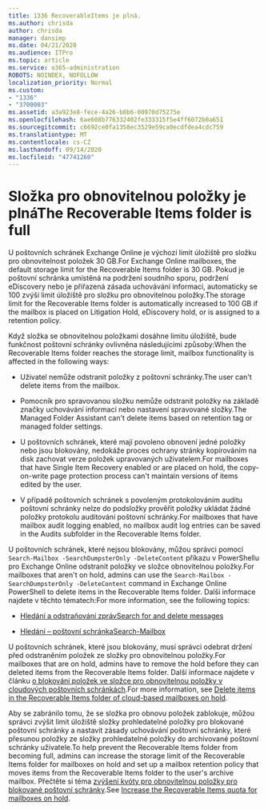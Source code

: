 ```yaml
---
title: 1336 RecoverableItems je plná.
ms.author: chrisda
author: chrisda
manager: dansimp
ms.date: 04/21/2020
ms.audience: ITPro
ms.topic: article
ms.service: o365-administration
ROBOTS: NOINDEX, NOFOLLOW
localization_priority: Normal
ms.custom:
- "1336"
- "3700003"
ms.assetid: a3a923e8-fece-4a26-b8b6-00970d75275e
ms.openlocfilehash: 6ae608b776332402fe333315f5e4ff6072b0a651
ms.sourcegitcommit: c6692ce0fa1358ec3529e59ca0ecdfdea4cdc759
ms.translationtype: MT
ms.contentlocale: cs-CZ
ms.lasthandoff: 09/14/2020
ms.locfileid: "47741260"
---
```

# <a name="the-recoverable-items-folder-is-full"></a><span data-ttu-id="d7e1a-102">Složka pro obnovitelnou položky je plná</span><span class="sxs-lookup"><span data-stu-id="d7e1a-102">The Recoverable Items folder is full</span></span>

<span data-ttu-id="d7e1a-103">U poštovních schránek Exchange Online je výchozí limit úložiště pro složku pro obnovitelnost položek 30 GB.</span><span class="sxs-lookup"><span data-stu-id="d7e1a-103">For Exchange Online mailboxes, the default storage limit for the Recoverable Items folder is 30 GB.</span></span> <span data-ttu-id="d7e1a-104">Pokud je poštovní schránka umístěná na podržení soudního sporu, podržení eDiscovery nebo je přiřazená zásada uchovávání informací, automaticky se 100 zvýší limit úložiště pro složku pro obnovitelnou položky.</span><span class="sxs-lookup"><span data-stu-id="d7e1a-104">The storage limit for the Recoverable Items folder is automatically increased to 100 GB if the mailbox is placed on Litigation Hold, eDiscovery hold, or is assigned to a retention policy.</span></span>

<span data-ttu-id="d7e1a-105">Když složka se obnovitelnou položkami dosáhne limitu úložiště, bude funkčnost poštovní schránky ovlivněna následujícími způsoby:</span><span class="sxs-lookup"><span data-stu-id="d7e1a-105">When the Recoverable Items folder reaches the storage limit, mailbox functionality is affected in the following ways:</span></span>

- <span data-ttu-id="d7e1a-106">Uživatel nemůže odstranit položky z poštovní schránky.</span><span class="sxs-lookup"><span data-stu-id="d7e1a-106">The user can't delete items from the mailbox.</span></span>

- <span data-ttu-id="d7e1a-107">Pomocník pro spravovanou složku nemůže odstranit položky na základě značky uchovávání informací nebo nastavení spravované složky.</span><span class="sxs-lookup"><span data-stu-id="d7e1a-107">The Managed Folder Assistant can't delete items based on retention tag or managed folder settings.</span></span>

- <span data-ttu-id="d7e1a-108">U poštovních schránek, které mají povoleno obnovení jedné položky nebo jsou blokovány, nedokáže proces ochrany stránky kopírováním na disk zachovat verze položek upravovaných uživatelem.</span><span class="sxs-lookup"><span data-stu-id="d7e1a-108">For mailboxes that have Single Item Recovery enabled or are placed on hold, the copy-on-write page protection process can't maintain versions of items edited by the user.</span></span>

- <span data-ttu-id="d7e1a-109">V případě poštovních schránek s povoleným protokolováním auditu poštovní schránky nelze do podsložky prověřit položky ukládat žádné položky protokolu auditování poštovní schránky.</span><span class="sxs-lookup"><span data-stu-id="d7e1a-109">For mailboxes that have mailbox audit logging enabled, no mailbox audit log entries can be saved in the Audits subfolder in the Recoverable Items folder.</span></span>

<span data-ttu-id="d7e1a-110">U poštovních schránek, které nejsou blokovány, můžou správci pomocí `Search-Mailbox -SearchDumpsterOnly -DeleteContent` příkazu v PowerShellu pro Exchange Online odstranit položky ve složce obnovitelnou položky.</span><span class="sxs-lookup"><span data-stu-id="d7e1a-110">For mailboxes that aren't on hold, admins can use the `Search-Mailbox -SearchDumpsterOnly -DeleteContent` command in Exchange Online PowerShell to delete items in the Recoverable Items folder.</span></span> <span data-ttu-id="d7e1a-111">Další informace najdete v těchto tématech:</span><span class="sxs-lookup"><span data-stu-id="d7e1a-111">For more information, see the following topics:</span></span>

- [<span data-ttu-id="d7e1a-112">Hledání a odstraňování zpráv</span><span class="sxs-lookup"><span data-stu-id="d7e1a-112">Search for and delete messages</span></span>](https://docs.microsoft.com/microsoft-365/compliance/search-for-and-delete-messagesadmin-help)

- [<span data-ttu-id="d7e1a-113">Hledání – poštovní schránka</span><span class="sxs-lookup"><span data-stu-id="d7e1a-113">Search-Mailbox</span></span>](https://docs.microsoft.com/powershell/module/exchange/mailboxes/Search-Mailbox)

<span data-ttu-id="d7e1a-114">U poštovních schránek, které jsou blokovány, musí správci odebrat držení před odstraněním položek ze složky pro obnovitelnou položky.</span><span class="sxs-lookup"><span data-stu-id="d7e1a-114">For mailboxes that are on hold, admins have to remove the hold before they can deleted items from the Recoverable Items folder.</span></span> <span data-ttu-id="d7e1a-115">Další informace najdete v článku [o blokování položek ve složce pro obnovitelnou položky v cloudových poštovních schránkách](https://docs.microsoft.com/microsoft-365/compliance/delete-items-in-the-recoverable-items-folder-of-mailboxes-on-hold).</span><span class="sxs-lookup"><span data-stu-id="d7e1a-115">For more information, see [Delete items in the Recoverable Items folder of cloud-based mailboxes on hold](https://docs.microsoft.com/microsoft-365/compliance/delete-items-in-the-recoverable-items-folder-of-mailboxes-on-hold).</span></span>

<span data-ttu-id="d7e1a-116">Aby se zabránilo tomu, že se složka pro obnovu položek zablokuje, můžou správci zvýšit limit úložiště složky prohledatelné položky pro blokované poštovní schránky a nastavit zásady uchovávání poštovní schránky, které přesunou položky ze složky prohledatelné položky do archivované poštovní schránky uživatele.</span><span class="sxs-lookup"><span data-stu-id="d7e1a-116">To help prevent the Recoverable Items folder from becoming full, admins can increase the storage limit of the Recoverable Items folder for mailboxes on hold and set up a mailbox retention policy that moves items from the Recoverable Items folder to the user's archive mailbox.</span></span> <span data-ttu-id="d7e1a-117">Přečtěte si téma [zvýšení kvóty pro obnovitelnou položky pro blokované poštovní schránky](https://docs.microsoft.com/microsoft-365/compliance/increase-the-recoverable-quota-for-mailboxes-on-hold).</span><span class="sxs-lookup"><span data-stu-id="d7e1a-117">See [Increase the Recoverable Items quota for mailboxes on hold](https://docs.microsoft.com/microsoft-365/compliance/increase-the-recoverable-quota-for-mailboxes-on-hold).</span></span>
